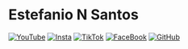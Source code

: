 # Estefanio N Santos

 [![YouTube](https://estefanionsantos.github.io/asset/image/social-network/youtube-b-32.png)](https://bit.ly/yt-ens)
 [![Insta](https://estefanionsantos.github.io/asset/image/social-network/instagram-b-32.png)](http://bit.ly/insta-ens)
 [![TikTok](https://estefanionsantos.github.io/asset/image/social-network/tiktok-b-32.png)](http://bit.ly/tk-ens)
 [![FaceBook](https://estefanionsantos.github.io/asset/image/social-network/facebook-b-32.png)](http://bit.ly/fb-ens)
 [![GitHub](https://estefanionsantos.github.io/asset/image/social-network/github-b-32.png)](http://bit.ly/gh-ens)

